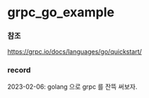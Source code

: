 # grpc_go_example

### 참조

https://grpc.io/docs/languages/go/quickstart/


### record

2023-02-06: 
golang 으로 grpc 를 잔뜩 써보자.


